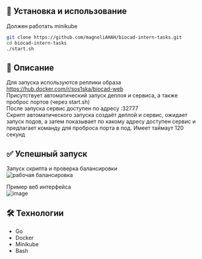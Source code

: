 ## 🔧 Установка и использование
Должен работать minikube
```bash
git clone https://github.com/magnoliAHAH/biocad-intern-tasks.git
cd biocad-intern-tasks
./start.sh
```
## 📌 Описание 
Для запуска используются реплики образа https://hub.docker.com/r/sos1ska/biocad-web  
Присутствует автоматический запуск деплоя и сервиса, а также проброс портов (через start.sh)  
После запуска сервис доступен по адресу <IP>:32777  
Скрипт автоматического запуска создаёт деплой и сервис, ожидает запуск подов, а затем показывает по какому адресу доступен сервис и предлагает команду для проброса порта в под. Имеет таймаут 120 секунд  


## ✅ Успешный запуск
Запуск скрипта и проверка балансировки  
![рабочая балансировка](https://github.com/user-attachments/assets/603e1384-a24e-4429-80d1-8b426f1be163)  

Пример веб интерфейса  
![image](https://github.com/user-attachments/assets/d2207031-0ab4-4008-9913-0a32b499c719)
 


## 🛠️ Технологии
- Go
- Docker
- Minikube
- Bash

